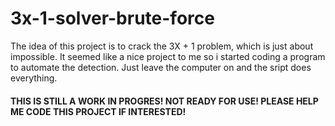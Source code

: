 # 3x-1-solver-brute-force

The idea of this project is to crack the 3X + 1 problem, which is just about impossible. It seemed like a nice project to me so i started coding a program to automate the detection. Just leave the computer on and the sript does everything. 

#### THIS IS STILL A WORK IN PROGRES! NOT READY FOR USE! PLEASE HELP ME CODE THIS PROJECT IF INTERESTED! 
